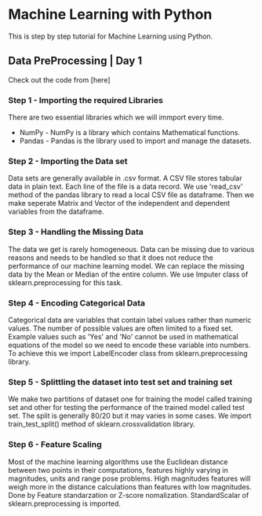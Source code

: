 # Machine Learning with Python
This is step by step tutorial for Machine Learning using Python.

## Data PreProcessing | Day 1
Check out the code from [here] 
### Step 1 - Importing the required Libraries
  There are two essential libraries which we will immport every time.
  * NumPy - NumPy is a library which contains Mathematical functions.
  * Pandas - Pandas is the library used to import and manage the datasets.
### Step 2 - Importing the Data set
  Data sets are generally available in .csv format. A CSV file stores tabular data in plain text. Each line of the file is a data record.   We use 'read_csv' method of the pandas library to read a local CSV file as dataframe. Then we make seperate Matrix and Vector of the independent and dependent variables from the dataframe.
### Step 3 - Handling the Missing Data
  The data we get is rarely homogeneous. Data can be missing due to various reasons and needs to be handled so that it does not reduce the performance of our machine learning model. We can replace the missing data by the Mean or Median of the entire column. We use Imputer class of sklearn.preprocessing for this task. 

### Step 4 - Encoding Categorical Data
  Categorical data are variables that contain label values rather than numeric values. The number of possible values are often limited to a fixed set. Example values such as 'Yes' and 'No' cannot be used in mathematical equations of the model so we need to encode these variable into numbers. To achieve this we import LabelEncoder class from sklearn.preprocessing library.
  
### Step 5 - Splittling the dataset into test set and training set
  We make two partitions of dataset one for training the model called training set and other for testing the performance of the trained model called test set. The split is generally 80/20 but it may varies in some cases. We import train_test_split() method of sklearn.crossvalidation library.

### Step 6 - Feature Scaling 
  Most of the machine learning algorithms use the Euclidean distance between two points in their computations, features highly varying in magnitudes, units and range pose problems. High magnitudes features will weigh more in the distance calculations than features with low magnitudes. Done by Feature standarzation or Z-score nomalization. StandardScalar of sklearn.preprocessing is imported.
